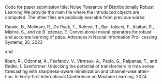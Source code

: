 Code for paper submission title:  Noise Tolerance of Distributionally Robust Learning
We provide the main file where the introduced objects are computed. 
The other files are publicaly available from previous works: 


Raonic, B., Molinaro, R., De Ryck, T., Rohner, T., Bar-
tolucci, F., Alaifari, R., Mishra, S., and de B ´ezenac, E.
Convolutional neural operators for robust and accurate
learning of pdes. Advances in Neural Information Pro-
cessing Systems, 36, 2023 


and 


Ilbert, R., Odonnat, A., Feofanov, V., Virmaux, A., Paolo,
G., Palpanas, T., and Redko, I. Samformer: Unlocking the
potential of transformers in time series forecasting with
sharpness-aware minimization and channel-wise atten-
tion. In Forty-first International Conference on Machine
Learning, 2024.
